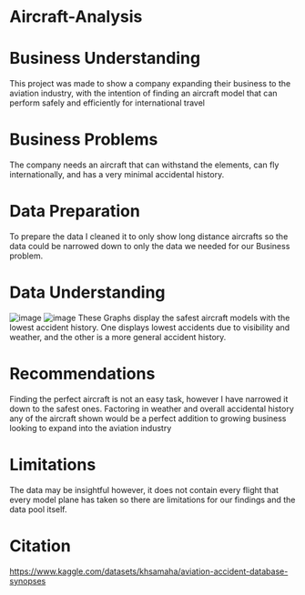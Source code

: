 # Aircraft-Analysis 
# Business Understanding
This project was made to show a company expanding their business to the aviation industry, with the intention of finding an aircraft model that can perform safely and efficiently for international travel 
# Business Problems
The company needs an aircraft that can withstand the elements, can fly internationally, and has a very minimal accidental history. 
# Data Preparation
To prepare the data I cleaned it to only show long distance aircrafts so the data could be narrowed down to only the data we needed for our Business problem.
# Data Understanding
![image](https://github.com/user-attachments/assets/bf5b1ed8-3d5a-468e-b0e9-e595709654a9)
![image](https://github.com/user-attachments/assets/994f7496-f4df-4285-b05f-9a602c67fbfd)
These Graphs display the safest aircraft models with the lowest accident history. One displays lowest accidents due to visibility and weather, and the other is a more general accident history. 
# Recommendations
Finding the perfect aircraft is not an easy task, however I have narrowed it down to the safest ones. Factoring in weather and overall accidental history any of the aircraft shown would be a perfect addition to growing business looking to expand into the aviation industry
# Limitations
The data may be insightful however, it does not contain every flight that every model plane has taken so there are limitations for our findings and the data pool itself.
# Citation
https://www.kaggle.com/datasets/khsamaha/aviation-accident-database-synopses
